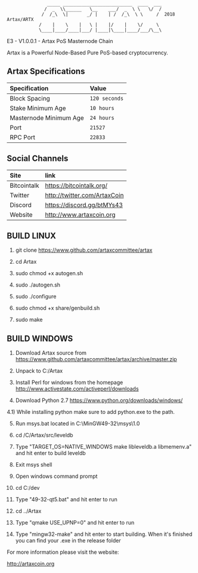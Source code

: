                   _____ __________________________  ____  ___
                  /  _  \\______   \__    ___/  _  \ \   \/  /
                 /  /_\  \|       _/ |    | /  /_\  \ \     /  2018 Artax/ARTX
                /    |    \    |   \ |    |/    |    \/     \ 
                \____|____/____|___/ |____|\____|____/___/\__\
                                     
E3 - V1.0.0.1 - Artax PoS Masternode Chain

Artax is a Powerful Node-Based Pure PoS-based cryptocurrency.

## Artax Specifications

| Specification | Value |
|:-----------|:-----------|
| Block Spacing | `120 seconds` |
| Stake Minimum Age | `10 hours` |
| Masternode Minimum Age | `24 hours` |
| Port | `21527` |
| RPC Port | `22833` |

## Social Channels

| Site | link |
|:-----------|:-----------|
| Bitcointalk | https://bitcointalk.org/ |
| Twitter | http://twitter.com/ArtaxCoin |
| Discord | https://discord.gg/btMYs43 |
| Website | http://www.artaxcoin.org |



BUILD LINUX
-----------
1) git clone https://www.github.com/artaxcommittee/artax

2) cd Artax 

3) sudo chmod +x autogen.sh

4) sudo ./autogen.sh

5) sudo ./configure

6) sudo chmod +x share/genbuild.sh

7) sudo make



BUILD WINDOWS
-------------


1) Download Artax source from https://www.github.com/artaxcommittee/artax/archive/master.zip

2) Unpack to C:/Artax

3) Install Perl for windows from the homepage http://www.activestate.com/activeperl/downloads

4) Download Python 2.7 https://www.python.org/downloads/windows/

4.1) While installing python make sure to add python.exe to the path.

5) Run msys.bat located in C:\MinGW49-32\msys\1.0

6) cd /C/Artax/src/leveldb

7) Type "TARGET_OS=NATIVE_WINDOWS make libleveldb.a libmemenv.a" and hit enter to build leveldb

8) Exit msys shell

9) Open windows command prompt

10) cd C:/dev

11) Type "49-32-qt5.bat" and hit enter to run

12) cd ../Artax

13) Type "qmake USE_UPNP=0" and hit enter to run

14) Type "mingw32-make" and hit enter to start building. When it's finished you can find your .exe in the release folder


For more information please visit the website:

http://artaxcoin.org
